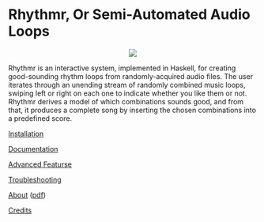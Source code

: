 Rhythmr, Or Semi-Automated Audio Loops
======

<p align="center">
  <img src="https://raw.githubusercontent.com/GregoryTravis/rhythmr/master/images/screencast.gif">
</p>

Rhythmr is an interactive system, implemented in Haskell, for creating good-sounding rhythm loops from randomly-acquired audio files. The user iterates through an unending stream of randomly combined music loops, swiping left or right on each one to indicate whether you like them or not. Rhythmr derives a model of which combinations sounds good, and from that, it produces a complete song by inserting the chosen combinations into a predefined score.

[Installation](doc/Installation.md)

[Documentation](doc/Documentation.md)

[Advanced Featurse](doc/AdvancedFeatures.md)

[Troubleshooting](doc/Troubleshooting.md)

[About](doc/About.md) ([pdf](doc/About.pdf))

[Credits](doc/Credits.md)

